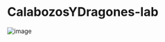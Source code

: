 # CalabozosYDragones-lab
![image](https://github.com/JonaCardozoo/CalabozosYDragones-lab/assets/102664372/ccfb491d-f2c2-44bd-aa46-b0969c1dc133)


